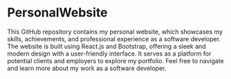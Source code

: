 # PersonalWebsite
This GitHub repository contains my personal website, which showcases my skills, achievements, and professional experience as a software developer. The website is built using React.js and Bootstrap, offering a sleek and modern design with a user-friendly interface. It serves as a platform for potential clients and employers to explore my portfolio. Feel free to navigate and learn more about my work as a software developer.
